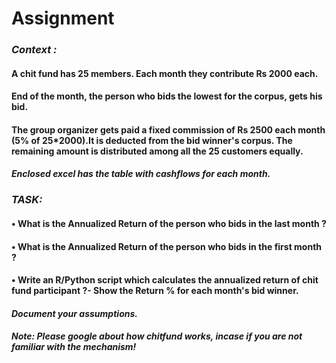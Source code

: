 # Assignment
### ***_Context :_***
#### A chit fund has 25 members. Each month they contribute Rs 2000 each.
#### End of the month, the person who bids the lowest for the corpus, gets his bid. 
#### The group organizer gets paid a fixed commission of Rs 2500 each month (5% of 25*2000).It is deducted from the bid winner's corpus.  The remaining amount is distributed among all the 25 customers equally.

#### ***Enclosed excel has the table with cashflows for each month.***
### _TASK:_
####  •	What is the Annualized  Return of the person who bids in the last month ? 
####  • What is the Annualized Return of the person who bids in the first month ?
####  • Write an R/Python script which calculates the annualized return of chit fund participant ?- Show the Return % for each month's bid winner.

#### ***Document your assumptions.***
#### ***Note: Please google about how chitfund works, incase if you are not familiar with the mechanism!*** 

